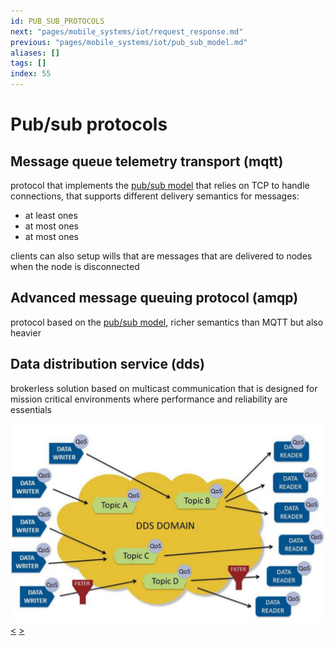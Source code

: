 ```yaml
---
id: PUB_SUB_PROTOCOLS
next: "pages/mobile_systems/iot/request_response.md"
previous: "pages/mobile_systems/iot/pub_sub_model.md"
aliases: []
tags: []
index: 55
---
```


# Pub/sub protocols
## Message queue telemetry transport (mqtt)

protocol that implements the [pub/sub model](pages/mobile_systems/iot/pub_sub_model.md) that relies on TCP to handle connections, that supports different delivery semantics for messages:

- at least ones
- at most ones
- at most ones

clients can also setup wills that are messages that are delivered to nodes when the node is disconnected

## Advanced message queuing protocol (amqp)

protocol based on the [pub/sub model](pages/mobile_systems/iot/pub_sub_model.md), richer semantics than MQTT but also heavier

## Data distribution service (dds)

brokerless solution based on multicast communication that is designed for mission critical environments where performance and reliability are essentials

![](assets/mobile_systems/Pasted%20image%2020240615103454.png)
[<](pages/mobile_systems/iot/pub_sub_model.md) [>](pages/mobile_systems/iot/request_response.md)
